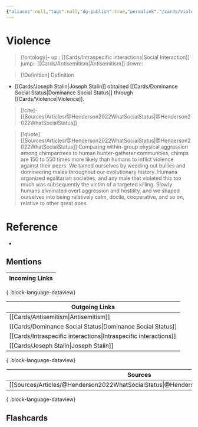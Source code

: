 ```yaml
---
{"aliases":null,"tags":null,"dg-publish":true,"permalink":"/cards/violence/","dgPassFrontmatter":true}
---
```


# Violence

> [!ontology]-
> up:: [[Cards/Intraspecific interactions\|Social Interaction]]
> jump:: [[Cards/Antisemitism\|Antisemitism]]
> down:: 

> [!Definition] Definition

- [[Cards/Joseph Stalin\|Joseph Stalin]] obtained [[Cards/Dominance Social Status\|Dominance Social Status]] through [[Cards/Violence\|Violence]].

> [!cite]-
> [[Sources/Articles/@Henderson2022WhatSocialStatus\|@Henderson2022WhatSocialStatus]]

> [!quote] [[Sources/Articles/@Henderson2022WhatSocialStatus\|@Henderson2022WhatSocialStatus]]
> Comparing within-group physical aggression among chimpanzees to human hunter-gatherer communities, chimps are 150 to 550 times more likely than humans to inflict violence against their peers. We tamed ourselves by weeding out bullies and domineering males throughout our evolutionary history. Humans organized egalitarian societies, and any male that violated this too much was subsequently the victim of a targeted killing. Slowly humans eliminated overt aggression and hostility, and we shaped ourselves into being relatively calm, docile, cooperative, and so on, relative to other great apes.

# Reference

- 

## Mentions

| Incoming Links |
| -------------- |

{ .block-language-dataview}

| Outgoing Links                                                      |
| ------------------------------------------------------------------- |
| [[Cards/Antisemitism\|Antisemitism]]                             |
| [[Cards/Dominance Social Status\|Dominance Social Status]]       |
| [[Cards/Intraspecific interactions\|Intraspecific interactions]] |
| [[Cards/Joseph Stalin\|Joseph Stalin]]                           |

{ .block-language-dataview}

| Sources                                                                                |
| -------------------------------------------------------------------------------------- |
| [[Sources/Articles/@Henderson2022WhatSocialStatus\|@Henderson2022WhatSocialStatus]] |

{ .block-language-dataview}

## Flashcards